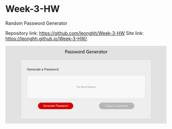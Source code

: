 # Week-3-HW

Random Password Generator

Repository link: https://github.com/leonghh/Week-3-HW
Site link: https://leonghh.github.io/Week-3-HW/.

![image](assets\IMG\Scrennshot.PNG)